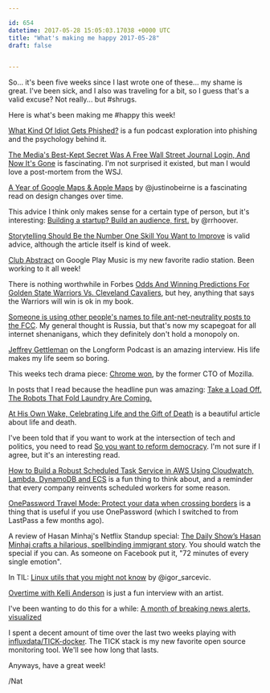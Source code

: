 ```yaml
---

id: 654
datetime: 2017-05-28 15:05:03.17038 +0000 UTC
title: "What's making me happy 2017-05-28"
draft: false


---
```


So... it's been five weeks since I last wrote one of these... my shame is great. I've been sick, and I also was traveling for a bit, so I guess that's a valid excuse? Not really... but #shrugs.

Here is what's been making me #happy this week!

[What Kind Of Idiot Gets Phished?](http://pca.st/utEk) is a fun podcast exploration into phishing and the psychology behind it.

[The Media's Best-Kept Secret Was A Free Wall Street Journal Login, And Now It's Gone](https://www.buzzfeed.com/matthewzeitlin/rip-media-media) is fascinating. I'm not surprised it existed, but man I would love a post-mortem from the WSJ.

[A Year of Google Maps & Apple Maps](https://www.justinobeirne.com/a-year-of-google-maps-and-apple-maps) by @justinobeirne is a fascinating read on design changes over time.

This advice I think only makes sense for a certain type of person, but it's interesting: [Building a startup? Build an audience, first.](https://medium.com/@rrhoover/building-a-startup-build-an-audience-first-9fbba4f1fa15?source=ifttt--------------1) by @rrhoover.

[Storytelling Should Be the Number One Skill You Want to Improve](https://themission.co/storytelling-should-be-the-number-one-skill-you-want-to-improve-746c5e7c8afe?source=ifttt--------------1) is valid advice, although the article itself is kind of week.

[Club Abstract](https://play.google.com/music/r/m/Luytloialhv2zpks2bwekwmlr4y?t=Club_Abstract) on Google Play Music is my new favorite radio station. Been working to it all week!

There is nothing worthwhile in Forbes [Odds And Winning Predictions For Golden State Warriors Vs. Cleveland Cavaliers](https://www.forbes.com/sites/alexkay/2017/05/25/2017-nba-finals-odds-and-winning-predictions-for-golden-state-warriors-vs-cleveland-cavaliers/#7862bfbf7ef7), but hey, anything that says the Warriors will win is ok in my book.

[Someone is using other people's names to file ant-net-neutrality posts to the FCC](https://www.washingtonpost.com/news/the-switch/wp/2017/05/25/somebody-impersonated-these-people-to-criticize-the-fccs-net-neutrality-rules-now-the-victims-are-demanding-answers/). My general thought is Russia, but that's now my scapegoat for all internet shenanigans, which they definitely don't hold a monopoly on.

[Jeffrey Gettleman](http://pca.st/DM6Z) on the Longform Podcast is an amazing interview. His life makes my life seem so boring.

This weeks tech drama piece: [Chrome won](https://andreasgal.com/2017/05/25/chrome-won/), by the former CTO of Mozilla.

In posts that I read because the headline pun was amazing: [Take a Load Off. The Robots That Fold Laundry Are Coming.](https://www.nytimes.com/2017/05/24/business/entrepreneurship-laundroid-self-folding-laundry-machine.html?hp&action=click&pgtype=Homepage&clickSource=story-heading&module=mini-moth&region=top-stories-below&WT.nav=top-stories-below)

[At His Own Wake, Celebrating Life and the Gift of Death](https://www.nytimes.com/2017/05/25/world/canada/euthanasia-bill-john-shields-death.html?hp&action=click&pgtype=Homepage&clickSource=story-heading&module=photo-spot-region&region=top-news&WT.nav=top-news&_r=0) is a beautiful article about life and death.

I've been told that if you want to work at the intersection of tech and politics, you need to read [So you want to reform democracy](https://medium.com/civic-tech-thoughts-from-joshdata/so-you-want-to-reform-democracy-7f3b1ef10597?source=ifttt--------------1). I'm not sure if I agree, but it's an interesting read.

[How to Build a Robust Scheduled Task Service in AWS Using Cloudwatch, Lambda, DynamoDB and ECS](https://www.fin.com/eng-blog/how-to-build-a-robust-scheduled-task-service-in-aws-using-cloudwatch-lambda-dynamodb-ecs) is a fun thing to think about, and a reminder that every company reinvents scheduled workers for some reason.

[OnePassword Travel Mode: Protect your data when crossing borders](https://blog.agilebits.com/2017/05/18/introducing-travel-mode-protect-your-data-when-crossing-borders/) is a thing that is useful if you use OnePassword (which I switched to from LastPass a few months ago).

A review of Hasan Minhaj's Netflix Standup special: [The Daily Show’s Hasan Minhaj crafts a hilarious, spellbinding immigrant story](http://www.avclub.com/review/daily-shows-hasan-minhaj-crafts-hilarious-spellbin-255697). You should watch the special if you can. As someone on Facebook put it, "72 minutes of every single emotion".

In TIL: [Linux utils that you might not know](http://shiroyasha.io/coreutils-that-you-might-not-know.html) by @igor_sarcevic.

[Overtime with Kelli Anderson](http://pca.st/Vp6N) is just a fun interview with an artist.

I've been wanting to do this for a while: [A month of breaking news alerts, visualized](https://www.washingtonpost.com/amphtml/news/politics/wp/2017/05/18/a-month-of-breaking-news-alerts-visualized/)

I spent a decent amount of time over the last two weeks playing with [influxdata/TICK-docker](https://github.com/influxdata/TICK-docker). The TICK stack is my new favorite open source monitoring tool. We'll see how long that lasts.

Anyways, have a great week!

/Nat

